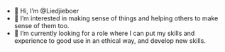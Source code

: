 - 👋 Hi, I’m @Liedjieboer
- 👀 I’m interested in making sense of things and helping others to make sense of them too.
- 🌱 I’m currently looking for a role where I can put my skills and experience to good use in an ethical way, and develop new skills.

<!---
Liedjieboer/Liedjieboer is a ✨ special ✨ repository because its `README.md` (this file) appears on your GitHub profile.
You can click the Preview link to take a look at your changes.
--->
